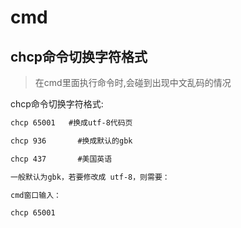 # cmd

## chcp命令切换字符格式

> 在cmd里面执行命令时,会碰到出现中文乱码的情况

chcp命令切换字符格式:

```txt
chcp 65001   #换成utf-8代码页

chcp 936       #换成默认的gbk

chcp 437       #美国英语

一般默认为gbk，若要修改成 utf-8，则需要：

cmd窗口输入：

chcp 65001
```
